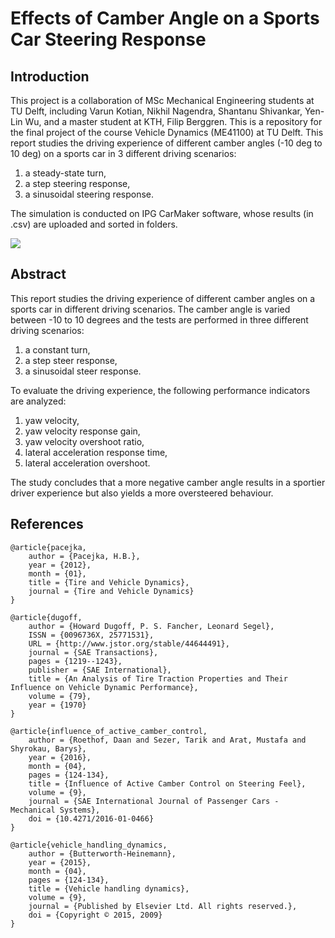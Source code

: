 # Effects of Camber Angle on a Sports Car Steering Response

## Introduction

This project is a collaboration of MSc Mechanical Engineering students at TU Delft, including Varun Kotian, Nikhil Nagendra, Shantanu Shivankar, Yen-Lin Wu, and a master student at KTH, Filip Berggren. 
This is a repository for the final project of the course Vehicle Dynamics (ME41100) at TU Delft.
This report studies the driving experience of different camber angles (-10 deg to 10 deg) on a sports car in 3 different driving scenarios: 
1. a steady-state turn,
2. a step steering response,
3. a sinusoidal steering response.

The simulation is conducted on IPG CarMaker software, whose results (in .csv) are uploaded and sorted in folders.

![](https://i.imgur.com/OAWb3Lv.png)

## Abstract

This report studies the driving experience of different camber angles on a sports car in different driving scenarios. The camber angle is varied between -10 to 10 degrees and the tests are performed in three different driving scenarios: 
1. a constant turn, 
2. a step steer response, 
3. a sinusoidal steer response.

To evaluate the driving experience, the following performance indicators are analyzed: 
1. yaw velocity, 
2. yaw velocity response gain, 
3. yaw velocity overshoot ratio,
4. lateral acceleration response time, 
5. lateral acceleration overshoot. 

The study concludes that a more negative camber angle results in a sportier driver experience but also yields a more oversteered behaviour. 


## References
```
@article{pacejka,
    author = {Pacejka, H.B.},
    year = {2012},
    month = {01},
    title = {Tire and Vehicle Dynamics},
    journal = {Tire and Vehicle Dynamics}
}

@article{dugoff,
    author = {Howard Dugoff, P. S. Fancher, Leonard Segel},
    ISSN = {0096736X, 25771531},
    URL = {http://www.jstor.org/stable/44644491},
    journal = {SAE Transactions},
    pages = {1219--1243},
    publisher = {SAE International},
    title = {An Analysis of Tire Traction Properties and Their Influence on Vehicle Dynamic Performance},
    volume = {79},
    year = {1970}
}

@article{influence_of_active_camber_control,
    author = {Roethof, Daan and Sezer, Tarik and Arat, Mustafa and Shyrokau, Barys},
    year = {2016},
    month = {04},
    pages = {124-134},
    title = {Influence of Active Camber Control on Steering Feel},
    volume = {9},
    journal = {SAE International Journal of Passenger Cars - Mechanical Systems},
    doi = {10.4271/2016-01-0466}
}

@article{vehicle_handling_dynamics,
    author = {Butterworth-Heinemann},
    year = {2015},
    month = {04},
    pages = {124-134},
    title = {Vehicle handling dynamics},
    volume = {9},
    journal = {Published by Elsevier Ltd. All rights reserved.},
    doi = {Copyright © 2015, 2009}
}
```
